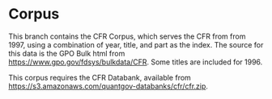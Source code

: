 # Corpus

This branch contains the CFR Corpus, which serves the CFR from from 1997, using a combination of year, title, and part as the index. The source for this data is the GPO Bulk html from https://www.gpo.gov/fdsys/bulkdata/CFR. Some titles are included for 1996.

This corpus requires the CFR Databank, available from https://s3.amazonaws.com/quantgov-databanks/cfr/cfr.zip.

